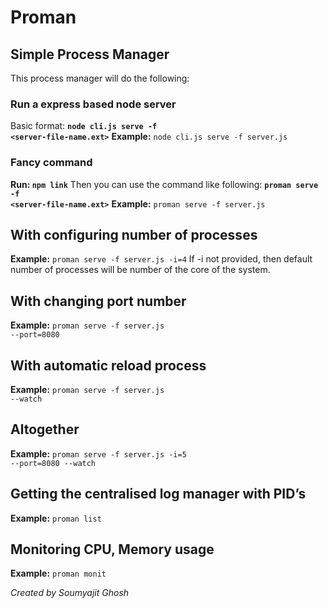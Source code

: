 # Proman
## Simple Process Manager

This process manager will do the following:

### Run a express based node server
Basic format: **<code>node cli.js  serve -f <server-file-name.ext></code>**
**Example:** <code>node cli.js serve -f server.js</code>
### Fancy command
**Run: <code>npm link</code>**
Then you can use the command like following:
**<code>proman serve -f <server-file-name.ext></code>**
**Example:** <code>proman serve -f server.js</code>

## With configuring number of processes
**Example:** <code>proman serve -f server.js -i=4</code>
If -i not provided, then default number of processes will be number of the core of the system.

## With changing port number
**Example:** <code>proman serve -f server.js --port=8080</code>
## With automatic reload process
**Example:** <code>proman serve -f server.js --watch</code>

## Altogether
**Example:** <code>proman serve -f server.js -i=5 --port=8080 --watch</code>

## Getting the centralised log manager with PID’s
**Example:** <code>proman list</code>
## Monitoring CPU, Memory usage
**Example:** <code>proman monit</code>

<i>Created by Soumyajit Ghosh</i>